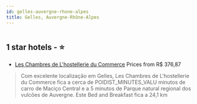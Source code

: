 ```yaml
---
id: gelles-auvergne-rhone-alpes
title: Gelles, Auvergne-Rhône-Alpes
---
```


<center><img src="https://i.travelapi.com/hotels/43000000/42410000/42409500/42409474/cd0e4870_z.jpg" alt="" /></center>


##  1 star hotels - ⭐️

-    [Les Chambres de L'hostellerie du Commerce](https://www.hurb.com/br/aud/https://www.hurb.com/br/hotels/gelles/les-chambres-de-l-hostellerie-du-commerce-HT-IUG1?cmp=18055) Prices from R$ 376,87
   > Com excelente localização em Gelles, Les Chambres de L'hostellerie du Commerce fica a cerca de POIDIST_MINUTES_VALU minutos de carro de Maciço Central e a 5 minutos de Parque natural regional dos vulcões de Auvergne.  Este Bed and Breakfast fica a 24,1 km

